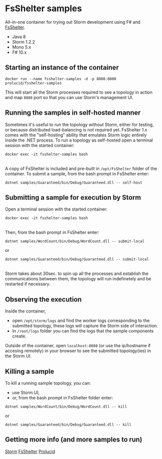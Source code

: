 # FsShelter samples
All-in-one container for trying out Storm development using F# and [FsShelter](https://github.com/prolucid/FsShelter).

 * Java 8
 * Storm 1.2.2
 * Mono 5.x
 * F# 10.x

## Starting an instance of the container
```
docker run --name fsshelter-samples -d -p 8080:8080 prolucid/fsshelter-samples
```

This will start all the Storm processes required to see a topology in action and map `8080` port so that you can use Storm's management UI.

## Running the samples in self-hosted manner
Sometimes it's useful to run the topology without Storm, either for testing, or because distributed load-balancing is not required yet.
FsShelter 1.x comes with the "self-hosting" ability that emulates Storm logic entirely inside the .NET process. 
To run a topology as self-hosted open a terminal session with the started container:
```
docker exec -it fsshelter-samples bash
```
<br/>A copy of FsShelter is included and pre-built in `/opt/FsShelter` folder of the container. To submit a sample, from the bash prompt in FsShelter enter:
```
dotnet samples/Guaranteed/bin/Debug/Guaranteed.dll -- self-host
```

## Submitting a sample for execution by Storm
Open a terminal session with the started container:
```
docker exec -it fsshelter-samples bash
```
<br/>Then, from the bash prompt in FsShelter enter:
```
dotnet samples/WordCount/bin/Debug/WordCount.dll -- submit-local
```
or
```
dotnet samples/Guaranteed/bin/Debug/Guaranteed.dll -- submit-local
```

<br/>Storm takes about 30sec. to spin up all the processes and establish the communications between them, the topology will run indefinetely and be restarted if necessary.

## Observing the execution
Inside the container, 
* open `/opt/storm/logs` and find the worker logs corresponding to the submitted topology, these logs will capture the Storm side of interaction.
* In `/root/logs` folder you can find the logs that the sample components create.

Outside of the container, open `localhost:8080` (or use the ip/hostname if accesing remotely) in your browser to see the submitted topology(ies) in the Storm UI.


## Killing a sample
To kill a running sample topology, you can:
* use Storm UI, 
* or, from the bash prompt in FsShelter folder enter:
```
dotnet samples/WordCount/bin/Debug/WordCount.dll -- kill
```
or
```
dotnet samples/Guaranteed/bin/Debug/Guaranteed.dll -- kill
```

## Getting more info (and more samples to run)
[Storm](http://storm.apache.org)
[FsShelter](https://prolucid.github.io/FsShelter)
[Prolucid](http://prolucid.ca)
